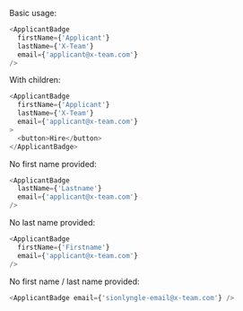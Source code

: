 Basic usage:

```js
<ApplicantBadge
  firstName={'Applicant'}
  lastName={'X-Team'}
  email={'applicant@x-team.com'}
/>
```

With children:

```js
<ApplicantBadge
  firstName={'Applicant'}
  lastName={'X-Team'}
  email={'applicant@x-team.com'}
>
  <button>Hire</button>
</ApplicantBadge>
```

No first name provided:

```js
<ApplicantBadge
  lastName={'Lastname'}
  email={'applicant@x-team.com'}
/>
```

No last name provided:

```js
<ApplicantBadge
  firstName={'Firstname'}
  email={'applicant@x-team.com'}
/>
```

No first name / last name provided:

```js
<ApplicantBadge email={'sionlyngle-email@x-team.com'} />
```

